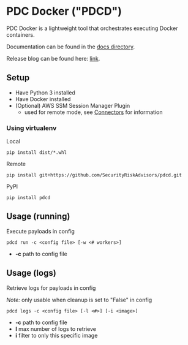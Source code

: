 # PDC Docker ("PDCD")

PDC Docker is a lightweight tool that orchestrates executing Docker containers.

Documentation can be found in the [docs directory](docs/).

Release blog can be found here: [link](https://sra.io/blog/pdcd-orchestrating-payload-generation/).

## Setup

- Have Python 3 installed
- Have Docker installed
- (Optional) AWS SSM Session Manager Plugin
  - used for remote mode, see [Connectors](docs/Connectors.md) for information

### Using virtualenv

Local

```
pip install dist/*.whl
```

Remote

```
pip install git+https://github.com/SecurityRiskAdvisors/pdcd.git
```

PyPI

```
pip install pdcd
```

## Usage (running)

Execute payloads in config

```
pdcd run -c <config file> [-w <# workers>]
```

- **-c** path to config file

## Usage (logs)

Retrieve logs for payloads in config

*Note:* only usable when cleanup is set to "False" in config

```
pdcd logs -c <config file> [-l <#>] [-i <image>]
```

- **-c** path to config file
- **l** max number of logs to retrieve
- **i** filter to only this specific image

